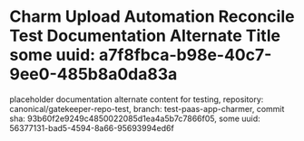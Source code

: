 # Charm Upload Automation Reconcile Test Documentation Alternate Title some uuid: a7f8fbca-b98e-40c7-9ee0-485b8a0da83a
 placeholder documentation alternate content for testing,  repository: canonical/gatekeeper-repo-test,  branch: test-paas-app-charmer,  commit sha: 93b60f2e9249c4850022085d1ea4a5b7c7866f05,  some uuid: 56377131-bad5-4594-8a66-95693994ed6f